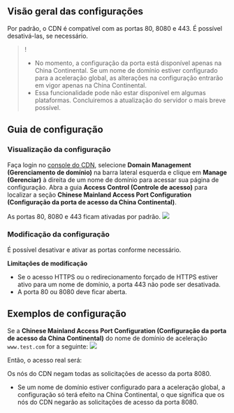 
## Visão geral das configurações

Por padrão, o CDN é compatível com as portas 80, 8080 e 443. É possível desativá-las, se necessário.

>! 
>- No momento, a configuração da porta está disponível apenas na China Continental. Se um nome de domínio estiver configurado para a aceleração global, as alterações na configuração entrarão em vigor apenas na China Continental.
>- Essa funcionalidade pode não estar disponível em algumas plataformas. Concluiremos a atualização do servidor o mais breve possível.

## Guia de configuração

### Visualização da configuração

Faça login no [console do CDN](https://console.cloud.tencent.com/cdn), selecione **Domain Management (Gerenciamento de domínio)** na barra lateral esquerda e clique em **Manage (Gerenciar)** à direita de um nome de domínio para acessar sua página de configuração. Abra a guia **Access Control (Controle de acesso)** para localizar a seção **Chinese Mainland Access Port Configuration (Configuração da porta de acesso da China Continental)**.

As portas 80, 8080 e 443 ficam ativadas por padrão.
![](https://main.qcloudimg.com/raw/a9f3930bb87a720acd8a09fb07f333d2.png)

### Modificação da configuração

É possível desativar e ativar as portas conforme necessário.

**Limitações de modificação**

- Se o acesso HTTPS ou o redirecionamento forçado de HTTPS estiver ativo para um nome de domínio, a porta 443 não pode ser desativada.
- A porta 80 ou 8080 deve ficar aberta.



## Exemplos de configuração

Se a **Chinese Mainland Access Port Configuration (Configuração da porta de acesso da China Continental)** do nome de domínio de aceleração `www.test.com` for a seguinte:
![](https://main.qcloudimg.com/raw/a420e4f25d322855ee04b41c408ea9ab.png)

Então, o acesso real será:

Os nós do CDN negam todas as solicitações de acesso da porta 8080.
- Se um nome de domínio estiver configurado para a aceleração global, a configuração só terá efeito na China Continental, o que significa que os nós do CDN negarão as solicitações de acesso da porta 8080.

